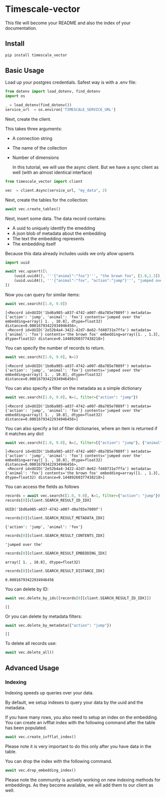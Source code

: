 # Timescale-vector

<!-- WARNING: THIS FILE WAS AUTOGENERATED! DO NOT EDIT! -->

This file will become your README and also the index of your
documentation.

## Install

``` sh
pip install timescale_vector
```

## Basic Usage

Load up your postgres credentials. Safest way is with a .env file:

``` python
from dotenv import load_dotenv, find_dotenv
import os
```

``` python
_ = load_dotenv(find_dotenv()) 
service_url  = os.environ['TIMESCALE_SERVICE_URL']
```

Next, create the client.

This takes three arguments:

- A connection string

- The name of the collection

- Number of dimensions

  In this tutorial, we will use the async client. But we have a sync
  client as well (with an almost identical interface)

``` python
from timescale_vector import client
```

``` python
vec  = client.Async(service_url, "my_data", 2)
```

Next, create the tables for the collection:

``` python
await vec.create_tables()
```

Next, insert some data. The data record contains:

- A uuid to uniquely identify the emedding
- A json blob of metadata about the embedding
- The text the embedding represents
- The embedding itself

Because this data already includes uuids we only allow upserts

``` python
import uuid
```

``` python
await vec.upsert([\
    (uuid.uuid4(), '''{"animal":"fox"}''', "the brown fox", [1.0,1.3]),\
    (uuid.uuid4(), '''{"animal":"fox", "action":"jump"}''', "jumped over the", [1.0,10.8]),\
])
```

Now you can query for similar items:

``` python
await vec.search([1.0, 9.0])
```

    [<Record id=UUID('1bd6a985-a837-4742-a007-d8a785e7089f') metadata={'action': 'jump', 'animal': 'fox'} contents='jumped over the' embedding=array([ 1. , 10.8], dtype=float32) distance=0.00016793422934946456>,
     <Record id=UUID('2e52b4a4-3422-42d7-8e62-fd40731e7ffa') metadata={'animal': 'fox'} contents='the brown fox' embedding=array([1. , 1.3], dtype=float32) distance=0.14489260377438218>]

You can specify the number of records to return.

``` python
await vec.search([1.0, 9.0], k=1)
```

    [<Record id=UUID('1bd6a985-a837-4742-a007-d8a785e7089f') metadata={'action': 'jump', 'animal': 'fox'} contents='jumped over the' embedding=array([ 1. , 10.8], dtype=float32) distance=0.00016793422934946456>]

You can also specify a filter on the metadata as a simple dictionary

``` python
await vec.search([1.0, 9.0], k=1, filter={"action": "jump"})
```

    [<Record id=UUID('1bd6a985-a837-4742-a007-d8a785e7089f') metadata={'action': 'jump', 'animal': 'fox'} contents='jumped over the' embedding=array([ 1. , 10.8], dtype=float32) distance=0.00016793422934946456>]

You can also specify a list of filter dictionaries, where an item is
returned if it matches any dict

``` python
await vec.search([1.0, 9.0], k=2, filter=[{"action": "jump"}, {"animal": "fox"}])
```

    [<Record id=UUID('1bd6a985-a837-4742-a007-d8a785e7089f') metadata={'action': 'jump', 'animal': 'fox'} contents='jumped over the' embedding=array([ 1. , 10.8], dtype=float32) distance=0.00016793422934946456>,
     <Record id=UUID('2e52b4a4-3422-42d7-8e62-fd40731e7ffa') metadata={'animal': 'fox'} contents='the brown fox' embedding=array([1. , 1.3], dtype=float32) distance=0.14489260377438218>]

You can access the fields as follows

``` python
records = await vec.search([1.0, 9.0], k=1, filter={"action": "jump"})
records[0][client.SEARCH_RESULT_ID_IDX]
```

    UUID('1bd6a985-a837-4742-a007-d8a785e7089f')

``` python
records[0][client.SEARCH_RESULT_METADATA_IDX]
```

    {'action': 'jump', 'animal': 'fox'}

``` python
records[0][client.SEARCH_RESULT_CONTENTS_IDX]
```

    'jumped over the'

``` python
records[0][client.SEARCH_RESULT_EMBEDDING_IDX]
```

    array([ 1. , 10.8], dtype=float32)

``` python
records[0][client.SEARCH_RESULT_DISTANCE_IDX]
```

    0.00016793422934946456

You can delete by ID:

``` python
await vec.delete_by_ids([records[0][client.SEARCH_RESULT_ID_IDX]])
```

    []

Or you can delete by metadata filters:

``` python
await vec.delete_by_metadata({"action": "jump"})
```

    []

To delete all records use:

``` python
await vec.delete_all()
```

## Advanced Usage

### Indexing

Indexing speeds up queries over your data.

By default, we setup indexes to query your data by the uuid and the
metadata.

If you have many rows, you also need to setup an index on the embedding.
You can create an ivfflat index with the following command after the
table has been populated.

``` python
await vec.create_ivfflat_index()
```

Please note it is very important to do this only after you have data in
the table.

You can drop the index with the following command.

``` python
await vec.drop_embedding_index()
```

Please note the community is actively working on new indexing methods
for embeddings. As they become available, we will add them to our client
as well.
